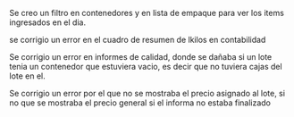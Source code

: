 

Se creo un filtro en contenedores y en lista de empaque para ver los items ingresados en el dia.

se corrigio un error en el cuadro de resumen de lkilos en contabilidad

Se corrigio un error en informes de calidad, donde se dañaba si un lote tenia un contenedor que estuviera vacio, es decir que no tuviera cajas del lote en el.


Se corrigio un error por el que no se mostraba el precio asignado al lote, si no que se mostraba el precio general si el informa no estaba finalizado